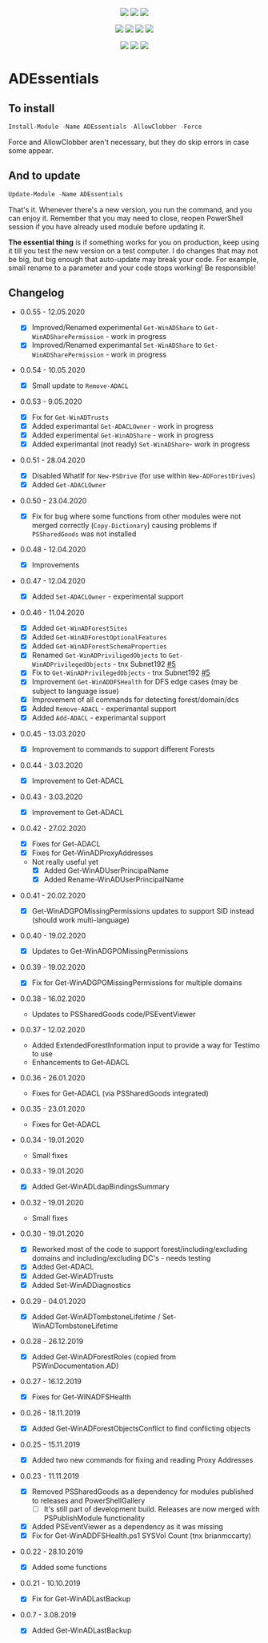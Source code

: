 <p align="center">
  <a href="https://www.powershellgallery.com/packages/ADEssentials"><img src="https://img.shields.io/powershellgallery/v/ADEssentials.svg"></a>
  <a href="https://www.powershellgallery.com/packages/ADEssentials"><img src="https://img.shields.io/powershellgallery/vpre/ADEssentials.svg?label=powershell%20gallery%20preview&colorB=yellow"></a>
  <a href="https://github.com/EvotecIT/ADEssentials"><img src="https://img.shields.io/github/license/EvotecIT/ADEssentials.svg"></a>
</p>

<p align="center">
  <a href="https://www.powershellgallery.com/packages/ADEssentials"><img src="https://img.shields.io/powershellgallery/p/ADEssentials.svg"></a>
  <a href="https://github.com/EvotecIT/ADEssentials"><img src="https://img.shields.io/github/languages/top/evotecit/ADEssentials.svg"></a>
  <a href="https://github.com/EvotecIT/ADEssentials"><img src="https://img.shields.io/github/languages/code-size/evotecit/ADEssentials.svg"></a>
  <a href="https://www.powershellgallery.com/packages/ADEssentials"><img src="https://img.shields.io/powershellgallery/dt/ADEssentials.svg"></a>
</p>

<p align="center">
  <a href="https://twitter.com/PrzemyslawKlys"><img src="https://img.shields.io/twitter/follow/PrzemyslawKlys.svg?label=Twitter%20%40PrzemyslawKlys&style=social"></a>
  <a href="https://evotec.xyz/hub"><img src="https://img.shields.io/badge/Blog-evotec.xyz-2A6496.svg"></a>
  <a href="https://www.linkedin.com/in/pklys"><img src="https://img.shields.io/badge/LinkedIn-pklys-0077B5.svg?logo=LinkedIn"></a>
</p>

# ADEssentials

## To install

```powershell
Install-Module -Name ADEssentials -AllowClobber -Force
```

Force and AllowClobber aren't necessary, but they do skip errors in case some appear.

## And to update

```powershell
Update-Module -Name ADEssentials
```

That's it. Whenever there's a new version, you run the command, and you can enjoy it. Remember that you may need to close, reopen PowerShell session if you have already used module before updating it.

**The essential thing** is if something works for you on production, keep using it till you test the new version on a test computer. I do changes that may not be big, but big enough that auto-update may break your code. For example, small rename to a parameter and your code stops working! Be responsible!

## Changelog

- 0.0.55 - 12.05.2020
  - [x] Improved/Renamed experimental `Get-WinADShare` to `Get-WinADSharePermission` - work in progress
  - [x] Improved/Renamed experimantal `Set-WinADShare` to `Get-WinADSharePermission` - work in progress

- 0.0.54 - 10.05.2020
  - [x] Small update to `Remove-ADACL`

- 0.0.53 - 9.05.2020
  - [x] Fix for `Get-WinADTrusts`
  - [x] Added experimantal `Get-ADACLOwner` - work in progress
  - [x] Added experimental `Get-WinADShare` - work in progress
  - [x] Added experimantal (not ready) `Set-WinADShare`- work in progress

- 0.0.51 - 28.04.2020
  - [x] Disabled WhatIf for `New-PSDrive` (for use within `New-ADForestDrives`)
  - [x] Added `Get-ADACLOwner`

- 0.0.50 - 23.04.2020
  - [x] Fix for bug where some functions from other modules were not merged correctly (`Copy-Dictionary`) causing problems if `PSSharedGoods` was not installed

- 0.0.48 - 12.04.2020
  - [x] Improvements

- 0.0.47 - 12.04.2020
  - [x] Added `Set-ADACLOwner` - experimental support

- 0.0.46 - 11.04.2020
  - [x] Added `Get-WinADForestSites`
  - [x] Added `Get-WinADForestOptionalFeatures`
  - [x] Added `Get-WinADForestSchemaProperties`
  - [x] Renamed `Get-WinADPriviligedObjects` to `Get-WinADPrivilegedObjects` - tnx Subnet192 [#5](https://github.com/EvotecIT/ADEssentials/pull/5)
  - [x] Fix to `Get-WinADPrivilegedObjects` - tnx Subnet192 [#5](https://github.com/EvotecIT/ADEssentials/pull/5)
  - [x] Improvement `Get-WinADDFSHealth` for DFS edge cases (may be subject to language issue)
  - [x] Improvement of all commands for detecting forest/domain/dcs
  - [x] Added `Remove-ADACL` - experimantal support
  - [x] Added `Add-ADACL` - experimantal support

- 0.0.45 - 13.03.2020
  - [x] Improvement to commands to support different Forests

- 0.0.44 - 3.03.2020
  - [x] Improvement to Get-ADACL

- 0.0.43 - 3.03.2020
  - [x] Improvement to Get-ADACL

- 0.0.42 - 27.02.2020
  - [x] Fixes for Get-ADACL
  - [x] Fixes for Get-WinADProxyAddresses
  - Not really useful yet
    - [x] Added Get-WinADUserPrincipalName
    - [x] Added Rename-WinADUserPrincipalName

- 0.0.41 - 20.02.2020
  - [x] Get-WinADGPOMissingPermissions updates to support SID instead (should work multi-language)

- 0.0.40 - 19.02.2020
  - [x] Updates to Get-WinADGPOMissingPermissions
- 0.0.39 - 19.02.2020
  - [x] Fix for Get-WinADGPOMissingPermissions for multiple domains
- 0.0.38 - 16.02.2020
  - Updates to PSSharedGoods code/PSEventViewer

- 0.0.37 - 12.02.2020
  - Added ExtendedForestInformation input to provide a way for Testimo to use
  - Enhancements to Get-ADACL

- 0.0.36 - 26.01.2020
  - Fixes for Get-ADACL (via PSSharedGoods integrated)

- 0.0.35 - 23.01.2020
  - Fixes for Get-ADACL

- 0.0.34 - 19.01.2020
  - Small fixes
- 0.0.33 - 19.01.2020
  - [x] Added Get-WinADLdapBindingsSummary
- 0.0.32 - 19.01.2020
  - Small fixes

- 0.0.30 - 19.01.2020
  - [x] Reworked most of the code to support forest/including/excluding domains and including/excluding DC's - needs testing
  - [x] Added Get-ADACL
  - [x] Added Get-WinADTrusts
  - [x] Added Set-WinADDiagnostics

- 0.0.29 - 04.01.2020
  - [x] Added Get-WinADTombstoneLifetime / Set-WinADTombstoneLifetime
- 0.0.28 - 26.12.2019
  - [x] Added Get-WinADForestRoles (copied from PSWinDocumentation.AD)
- 0.0.27 - 16.12.2019
  - [x] Fixes for Get-WINADFSHealth
- 0.0.26 - 18.11.2019
  - [x] Added Get-WinADForestObjectsConflict to find conflicting objects
- 0.0.25 - 15.11.2019
  - [x] Added two new commands for fixing and reading Proxy Addresses
- 0.0.23 - 11.11.2019
  - [x] Removed PSSharedGoods as a dependency for modules published to releases and PowerShellGallery
    - [ ] It's still part of development build. Releases are now merged with PSPublishModule functionality
  - [x] Added PSEventViewer as a dependency as it was missing
  - [x] Fix for Get-WinADDFSHealth.ps1 SYSVol Count (tnx brianmccarty)
- 0.0.22 - 28.10.2019
  - [x] Added some functions
- 0.0.21 - 10.10.2019
  - [x] Fix for Get-WinADLastBackup
- 0.0.7 - 3.08.2019
  - [x] Added Get-WinADLastBackup
